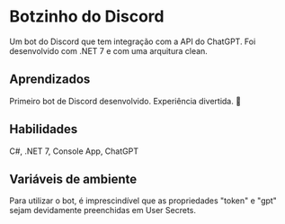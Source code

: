 # Botzinho do Discord

Um bot do Discord que tem integração com a API do ChatGPT. Foi desenvolvido com .NET 7 e com uma arquitura clean.
## Aprendizados

Primeiro bot de Discord desenvolvido. Experiência divertida. 🤠
## Habilidades
C#, .NET 7, Console App, ChatGPT

## Variáveis de ambiente

Para utilizar o bot, é imprescindível que as propriedades "token" e "gpt" sejam devidamente preenchidas em User Secrets.

